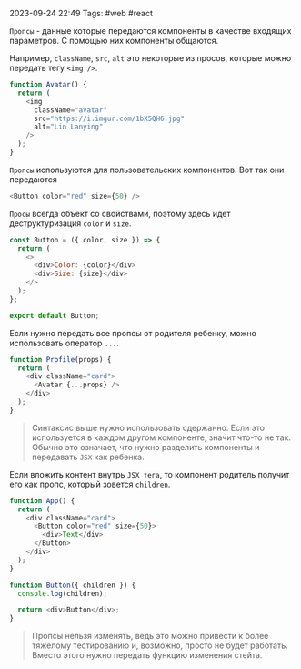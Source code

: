2023-09-24 22:49
Tags: #web #react

`Пропсы` - данные которые передаются компоненты в качестве входящих параметров. С помощью них компоненты общаются.

Например, `className`, `src`, `alt` это некоторые из просов, которые можно передать тегу `<img />`.

```js
function Avatar() {
  return (
    <img
      className="avatar"
      src="https://i.imgur.com/1bX5QH6.jpg"
      alt="Lin Lanying"
    />
  );
}
```

`Пропсы` используются для пользовательских компонентов. Вот так они передаются

```js
<Button color="red" size={50} />
```

`Просы` всегда объект со свойствами, поэтому здесь идет деструктуризация `color` и `size`.

```js
const Button = ({ color, size }) => {
  return (
    <>
      <div>Color: {color}</div>
      <div>Size: {size}</div>
    </>
  );
};

export default Button;

```

Если нужно передать все пропсы от родителя ребенку, можно использовать оператор `...`.

```js
function Profile(props) {
  return (
    <div className="card">
      <Avatar {...props} />
    </div>
  );
}
```

> Синтаксис выше нужно использовать сдержанно. Если это используется в каждом другом компоненте, значит что-то не так. Обычно это означает, что нужно разделить компоненты и передавать `JSX` как ребенка. 

Если вложить контент внутрь `JSX тега`, то компонент родитель получит его как пропс, который зовется `children`.

```js
function App() {
  return (
    <div className="card">
      <Button color="red" size={50}>
        <div>Text</div>
      </Button>
    </div>
  );
}
```

```js
function Button({ children }) {
  console.log(children);

  return <div>Button</div>;
}
```

> Пропсы нельзя изменять, ведь это можно привести к более тяжелому тестированию и, возможно, просто не будет работать. Вместо этого нужно передать функцию изменения стейта.